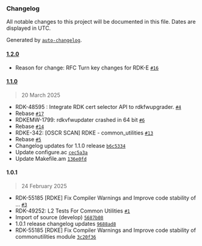 ### Changelog

All notable changes to this project will be documented in this file. Dates are displayed in UTC.

Generated by [`auto-changelog`](https://github.com/CookPete/auto-changelog).

#### [1.2.0](https://github.com/rdkcentral/common_utilities/compare/1.1.0...1.2.0)

- Reason for change: RFC Turn key changes for RDK-E [`#16`](https://github.com/rdkcentral/common_utilities/pull/16)

#### [1.1.0](https://github.com/rdkcentral/common_utilities/compare/1.0.1...1.1.0)

> 20 March 2025

- RDK-48595 : Integrate RDK cert selector API to rdkfwupgrader. [`#4`](https://github.com/rdkcentral/common_utilities/pull/4)
- Rebase [`#17`](https://github.com/rdkcentral/common_utilities/pull/17)
- RDKEMW-1799: rdkvfwupdater crashed in 64 bit [`#6`](https://github.com/rdkcentral/common_utilities/pull/6)
- Rebase [`#14`](https://github.com/rdkcentral/common_utilities/pull/14)
- RDKE-342: [OSCR SCAN] RDKE - common_utilities [`#13`](https://github.com/rdkcentral/common_utilities/pull/13)
- Rebase [`#5`](https://github.com/rdkcentral/common_utilities/pull/5)
- Changelog updates for 1.1.0 release [`b6c5334`](https://github.com/rdkcentral/common_utilities/commit/b6c5334ed7dd44b4b300512db7762b247de108bb)
- Update configure.ac [`cec5a3a`](https://github.com/rdkcentral/common_utilities/commit/cec5a3a839ee7cf7edacd5ef696af376bdeddd6b)
- Update Makefile.am [`136e0fd`](https://github.com/rdkcentral/common_utilities/commit/136e0fd382b5cacde39d6dd01b61b018423db88b)

#### 1.0.1

> 24 February 2025

- RDK-55185 [RDKE] Fix Compiler Warnings and Improve code stability of … [`#3`](https://github.com/rdkcentral/common_utilities/pull/3)
- RDK-49252: L2 Tests For Common Utilities [`#1`](https://github.com/rdkcentral/common_utilities/pull/1)
- Import of source (develop) [`5687b08`](https://github.com/rdkcentral/common_utilities/commit/5687b0851cf0c7e93ddd708c068ee812dd0daff4)
- 1.0.1  release changelog updates [`9688ad8`](https://github.com/rdkcentral/common_utilities/commit/9688ad8ff489fb5728ed4406080cd80e95c7e92e)
- RDK-55185 [RDKE] Fix Compiler Warnings and Improve code stability of commonutilities module [`3c20f36`](https://github.com/rdkcentral/common_utilities/commit/3c20f3660d208f238c20c218598848322b60120a)
